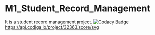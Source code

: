 # M1_Student_Record_Management
It is a student record management project.
[![Codacy Badge](https://app.codacy.com/project/badge/Grade/a8075df1186145bfa71f9e84d93ae4cf)](https://www.codacy.com/gh/PKR24/M1_Student_Record_Management/dashboard?utm_source=github.com&amp;utm_medium=referral&amp;utm_content=PKR24/M1_Student_Record_Management&amp;utm_campaign=Badge_Grade)
https://api.codiga.io/project/32363/score/svg
